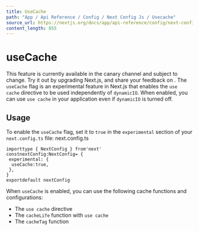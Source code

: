 ```yaml
---
title: UseCache
path: "App / Api Reference / Config / Next Config Js / Usecache"
source_url: https://nextjs.org/docs/app/api-reference/config/next-config-js/useCache
content_length: 855
---
```


# useCache
This feature is currently available in the canary channel and subject to change. Try it out by upgrading Next.js, and share your feedback on .
The `useCache` flag is an experimental feature in Next.js that enables the `use cache` directive to be used independently of `dynamicIO`. When enabled, you can use `use cache` in your application even if `dynamicIO` is turned off.
## Usage
To enable the `useCache` flag, set it to `true` in the `experimental` section of your `next.config.ts` file:
next.config.ts
```
importtype { NextConfig } from'next'
constnextConfig:NextConfig= {
 experimental: {
  useCache:true,
 },
}
exportdefault nextConfig
```

When `useCache` is enabled, you can use the following cache functions and configurations:
  * The `use cache` directive
  * The `cacheLife` function with `use cache`
  * The `cacheTag` function
